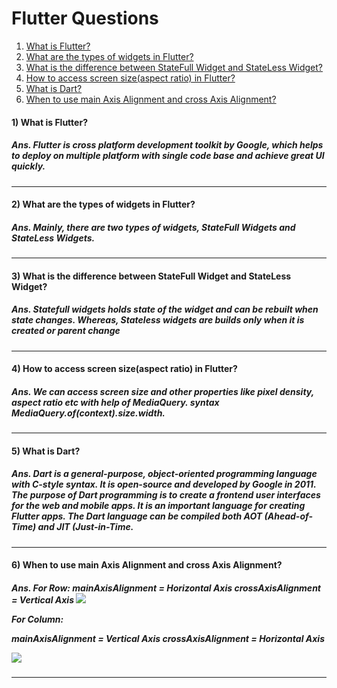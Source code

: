 <h1>Flutter Questions</h1>
<!--
<h4>4) </h4>
<h5>Ans. </h5>
<hr>
-->
<ol>
<a href="#1"><li>What is Flutter?</li></a>
<a href="#2"><li> What are the types of widgets in Flutter?</li></a>
<a href="#3"><li>What is the difference between StateFull Widget and StateLess Widget?</li></a>
<a href="#4"><li>How to access screen size(aspect ratio) in Flutter?</li></a>
<a href="#5"><li>What is Dart?</li></a>
 <a href="#6"><li>When to use main Axis Alignment and cross Axis Alignment?</li></a>
</ol>
<h4 id="1">1) What is Flutter? </h4>
<h5>Ans. Flutter is cross platform development toolkit by Google, which helps to deploy on multiple platform with single code base and achieve great UI quickly.</h5>
<hr>
<h4 id="2">2) What are the types of widgets in Flutter? </h4>
<h5>Ans. Mainly, there are two types of widgets, StateFull Widgets and StateLess Widgets.</h5>
<hr>
<h4 id="3">3)  What is the difference between StateFull Widget and StateLess Widget?</h4>
<h5>Ans. Statefull widgets holds state of the widget and can be rebuilt when state changes. Whereas, Stateless widgets are builds only when it is created or parent change</h5>
<hr>
<h4 id="4">4) How to access screen size(aspect ratio) in Flutter?</h4>
<h5>Ans. We can access screen size and other properties like pixel density, aspect ratio etc with help of MediaQuery. syntax MediaQuery.of(context).size.width.</h5>
<hr>
<h4 id="5">5) What is Dart?</h4>
<h5>Ans. Dart is a general-purpose, object-oriented programming language with C-style syntax. It is open-source and developed by Google in 2011. The purpose of Dart programming is to create a frontend user interfaces for the web and mobile apps. It is an important language for creating Flutter apps. The Dart language can be compiled both AOT (Ahead-of-Time) and JIT (Just-in-Time.</h5>
<hr>
<h4 id="6">6) When to use main Axis Alignment and cross Axis Alignment?</h4>
<h5>Ans. For Row:
mainAxisAlignment = Horizontal Axis
crossAxisAlignment = Vertical Axis

 <img src="https://camo.githubusercontent.com/113d25fccbd440f005a911122be73937f6fdee5e1997c8bde01e602dc7348203/68747470733a2f2f692e737461636b2e696d6775722e636f6d2f61797048722e706e67"/>

For Column:

mainAxisAlignment = Vertical Axis
crossAxisAlignment = Horizontal Axis

 <img src="https://camo.githubusercontent.com/670c09b227165fd3a83a56863f44d1a3bff5e4b25e7d26a7e9cee628472c22d7/68747470733a2f2f692e737461636b2e696d6775722e636f6d2f65736557462e706e67"/>
</h5>
<hr>

